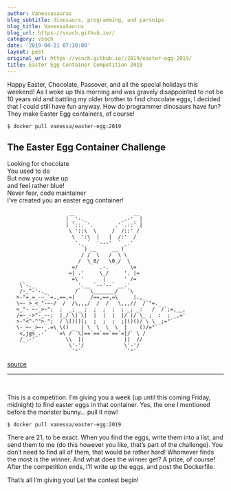```yaml
---
author: Vanessasaurus
blog_subtitle: dinosaurs, programming, and parsnips
blog_title: VanessaSaurus
blog_url: https-//vsoch.github.io//
category: vsoch
date: '2019-04-21 07:30:00'
layout: post
original_url: https-//vsoch.github.io//2019/easter-egg-2019/
title: Easter Egg Container Competition 2019
---
```


<p>Happy Easter, Chocolate, Passover, and all the special holidays this weekend!
As I woke up this morning and was gravely disappointed to not be 10 years old
and battling my older brother to find chocolate eggs, I decided that I could
still have fun anyway. How do programmer dinosaurs have fun? They make Easter Egg
containers, of course!</p>

<div class="language-bash highlighter-rouge"><div class="highlight"><pre class="highlight"><code><span class="nv">$ </span>docker pull vanessa/easter-egg:2019
</code></pre></div></div>

<h2 id="the-easter-egg-container-challenge">The Easter Egg Container Challenge</h2>

<p>Looking for chocolate<br />
You used to do<br />
But now you wake up<br />
and feel rather blue!<br />
Never fear, code maintainer<br />
I’ve created you an easter egg container!<br /></p>

<div class="highlighter-rouge"><div class="highlight"><pre class="highlight"><code>                    __                   __
                   | _'-._           _.-'_ |
                   | '::. '.       .' .::' |
                    \ '::\  \     /  /::' /
                     \  ':\  |   |  /:'  /
                      '._ `  '---'  ` _.'
                         ) __     __ (
                        / /  \   /  \ \
                       /  \_0/   \0_/  \
                     =/       .-.       \=
                    =| .'     \_/     '. |=
    _                =\ '      |      ' /=
    \`-._              '.__ `--'--` __.'
    /-_^-'-._         /`   \_______/   `\
   &gt;-"=_=_-~_`=.,==,=|     /==,==,=\     |.,_
   \~- &gt;_&lt;_"-~-/  /  /\,,,/  /  /   \,,,//  /`"=._
   &lt;_"- ~-_&gt;-";  ;  _; _ ;  ;  ;  ;  ; _; _:   /  /`;=,__,
   /=~_-&gt;"-_~-;  |_/ \| \|  |  |  |  |/ |/ \_ ;  :  ; _,='
   &gt;-"&lt;^-^"&gt;_";  / \()()|;  ;  ;  ;  ;|()()/ \ \ _;="`
   \-_~-_&gt;~-_.=\ \() _  | \  \  \  \  |    ()/="`
    &lt;,jgs_.-`   `=\ / `\|==`==`==`==`=|/` \ /
    /_.-'          \\  ||             ||  //
                    \'-'/             \'-'/
                     `"`               `"`
</code></pre></div></div>
<p><a href="http://www.oocities.org/spunk1111/easter.htm">source</a></p>

<hr />

<p><br /></p>

<p>This is a competition. I’m giving you a week (up until this coming Friday, midnight)
to find easter eggs in that container. Yes, the one I mentioned before the monster bunny… pull it now!</p>

<div class="language-bash highlighter-rouge"><div class="highlight"><pre class="highlight"><code><span class="nv">$ </span>docker pull vanessa/easter-egg:2019
</code></pre></div></div>

<p>There are 21, to be exact. When you find the eggs, write them into a list, and send them to me (do this however
you like, that’s part of the challenge).  You don’t need to find all of them, that would be rather hard!
Whomever finds the most is the winner. And what does the winner get? A prize, of course! After
the competition ends, I’ll write up the eggs, and post the Dockerfile.</p>

<p>That’s all I’m giving you! Let the contest begin!</p>